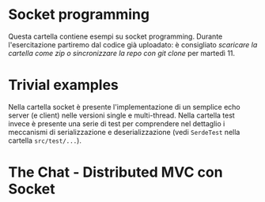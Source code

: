 # Socket programming

Questa cartella contiene esempi su socket programming. Durante l'esercitazione partiremo dal codice già uploadato: è consigliato *scaricare la cartella come zip o sincronizzare la repo con git clone* per martedì 11.

# Trivial examples

Nella cartella socket è presente l'implementazione di un semplice echo server (e client) nelle versioni single e multi-thread.
Nella cartella test invece è presente una serie di test per comprendere nel dettaglio i meccanismi di serializzazione e deserializzazione (vedi `SerdeTest` nella cartella `src/test/...`).

# The Chat - Distributed MVC con Socket

